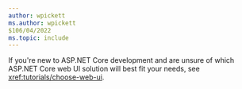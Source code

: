 ```yaml
---
author: wpickett
ms.author: wpickett
$106/04/2022
ms.topic: include
---
```

If you're new to ASP.NET Core development and are unsure of which ASP.NET Core web UI solution will best fit your needs, see <xref:tutorials/choose-web-ui>.
